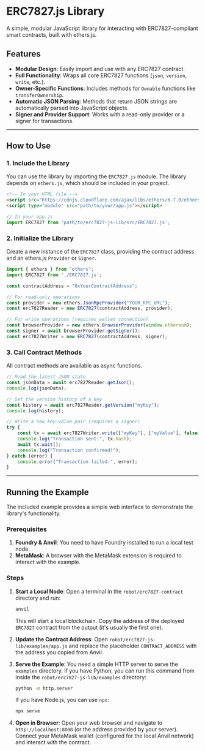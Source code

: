 # ERC7827.js Library

A simple, modular JavaScript library for interacting with ERC7827-compliant smart contracts, built with ethers.js.

## Features

-   **Modular Design**: Easily import and use with any ERC7827 contract.
-   **Full Functionality**: Wraps all core ERC7827 functions (`json`, `version`, `write`, etc.).
-   **Owner-Specific Functions**: Includes methods for `Ownable` functions like `transferOwnership`.
-   **Automatic JSON Parsing**: Methods that return JSON strings are automatically parsed into JavaScript objects.
-   **Signer and Provider Support**: Works with a read-only provider or a signer for transactions.

---

## How to Use

### 1. Include the Library

You can use the library by importing the `ERC7827.js` module. The library depends on `ethers.js`, which should be included in your project.

```html
<!-- In your HTML file -->
<script src="https://cdnjs.cloudflare.com/ajax/libs/ethers/6.7.0/ethers.min.js"></script>
<script type="module" src="path/to/your/app.js"></script>
```

```javascript
// In your app.js
import ERC7827 from 'path/to/erc7827-js-lib/src/ERC7827.js';
```

### 2. Initialize the Library

Create a new instance of the `ERC7827` class, providing the contract address and an ethers.js `Provider` or `Signer`.

```javascript
import { ethers } from "ethers";
import ERC7827 from './ERC7827.js';

const contractAddress = "0xYourContractAddress";

// For read-only operations
const provider = new ethers.JsonRpcProvider("YOUR_RPC_URL");
const erc7827Reader = new ERC7827(contractAddress, provider);

// For write operations (requires wallet connection)
const browserProvider = new ethers.BrowserProvider(window.ethereum);
const signer = await browserProvider.getSigner();
const erc7827Writer = new ERC7827(contractAddress, signer);
```

### 3. Call Contract Methods

All contract methods are available as async functions.

```javascript
// Read the latest JSON state
const jsonData = await erc7827Reader.getJson();
console.log(jsonData);

// Get the version history of a key
const history = await erc7827Reader.getVersion("myKey");
console.log(history);

// Write a new key-value pair (requires a signer)
try {
    const tx = await erc7827Writer.write(["myKey"], ["myValue"], false);
    console.log("Transaction sent:", tx.hash);
    await tx.wait();
    console.log("Transaction confirmed!");
} catch (error) {
    console.error("Transaction failed:", error);
}
```

---

## Running the Example

The included example provides a simple web interface to demonstrate the library's functionality.

### Prerequisites

1.  **Foundry & Anvil**: You need to have Foundry installed to run a local test node.
2.  **MetaMask**: A browser with the MetaMask extension is required to interact with the example.

### Steps

1.  **Start a Local Node**:
    Open a terminal in the `robot/erc7827-contract` directory and run:
    ```bash
    anvil
    ```
    This will start a local blockchain. Copy the address of the deployed `ERC7827` contract from the output (it's usually the first one).

2.  **Update the Contract Address**:
    Open `robot/erc7827-js-lib/examples/app.js` and replace the placeholder `CONTRACT_ADDRESS` with the address you copied from Anvil.

3.  **Serve the Example**:
    You need a simple HTTP server to serve the `examples` directory. If you have Python, you can run this command from inside the `robot/erc7827-js-lib/examples` directory:
    ```bash
    python -m http.server
    ```
    If you have Node.js, you can use `npx`:
    ```bash
    npx serve
    ```

4.  **Open in Browser**:
    Open your web browser and navigate to `http://localhost:8000` (or the address provided by your server). Connect your MetaMask wallet (configured for the local Anvil network) and interact with the contract.
